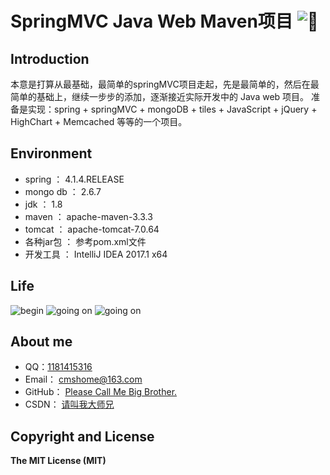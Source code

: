 # SpringMVC Java Web Maven项目  ![:kiss:](https://github.com/jsw0528/rails_emoji/raw/master/vendor/assets/images/emojis/kiss.png)


## Introduction
本意是打算从最基础，最简单的springMVC项目走起，先是最简单的，然后在最简单的基础上，继续一步步的添加，逐渐接近实际开发中的 Java web 项目。
准备是实现：spring + springMVC + mongoDB + tiles + JavaScript + jQuery + HighChart + Memcached 等等的一个项目。

## Environment
* spring    ： 4.1.4.RELEASE
* mongo db  ： 2.6.7
* jdk       ： 1.8
* maven     ： apache-maven-3.3.3
* tomcat    ： apache-tomcat-7.0.64
* 各种jar包 ： 参考pom.xml文件
* 开发工具  ： IntelliJ IDEA 2017.1 x64

## Life
![begin](http://forum.csdn.net/PointForum/ui/scripts/csdn/Plugin/003/onion/41.gif "刚刚毕业，好好学习。") ![going on](http://forum.csdn.net/PointForum/ui/scripts/csdn/Plugin/003/onion/83.gif "渐入佳境，高调装逼。") ![going on](http://forum.csdn.net/PointForum/ui/scripts/csdn/Plugin/003/onion/2.gif "最高境界，低调低调。")

## About me
- QQ：[1181415316](http://blog.csdn.net/qq_27093465?viewmode=contents "我的qq号")
- Email：  [cmshome@163.com](http://mail.163.com/ "我的邮箱")
- GitHub： [Please Call Me Big Brother.](https://github.com/cmshome "我的GitHub")
- CSDN：   [请叫我大师兄](http://blog.csdn.net/qq_27093465?viewmode=contents "我的CSDN")

## Copyright and License
**The MIT License (MIT)**  
